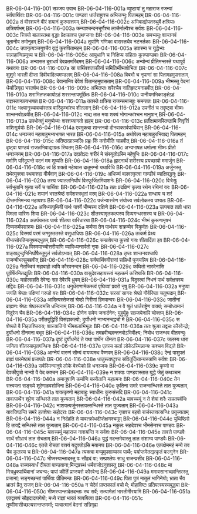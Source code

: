 BR-06-04-116-001  सञ्जय उवाच
BR-06-04-116-001a व्युष्टायां तु महाराज रजन्यां सर्वपार्थिवाः
BR-06-04-116-001c पाण्डवा धार्तराष्ट्राश्च अभिजग्मुः पितामहम्
BR-06-04-116-002a तं वीरशयने वीरं शयानं कुरुसत्तमम्
BR-06-04-116-002c अभिवाद्योपतस्थुर्वै क्षत्रियाः क्षत्रियर्षभम्
BR-06-04-116-003a कन्याश्चन्दनचूर्णैश्च लाजैर्माल्यैश्च सर्वशः
BR-06-04-116-003c स्त्रियो बालास्तथा वृद्धाः प्रेक्षकाश्च पृथग्जनाः
BR-06-04-116-003e समभ्ययुः शान्तनवं भूतानीव तमोनुदम्
BR-06-04-116-004a तूर्याणि गणिका वारास्तथैव नटनर्तकाः
BR-06-04-116-004c उपानृत्यञ्जगुश्चैव वृद्धं कुरुपितामहम्
BR-06-04-116-005a उपारम्य च युद्धेभ्यः सन्नाहान्विप्रमुच्य च
BR-06-04-116-005c आयुधानि च निक्षिप्य सहिताः कुरुपाण्डवाः
BR-06-04-116-006a अन्वासत दुराधर्षं देवव्रतमरिंदमम्
BR-06-04-116-006c अन्योन्यं प्रीतिमन्तस्ते यथापूर्वं यथावयः
BR-06-04-116-007a सा पार्थिवशताकीर्णा समितिर्भीष्मशोभिता
BR-06-04-116-007c शुशुभे भारती दीप्ता दिवीवादित्यमण्डलम्
BR-06-04-116-008a विबभौ च नृपाणां सा पितामहमुपासताम्
BR-06-04-116-008c देवानामिव देवेशं पितामहमुपासताम्
BR-06-04-116-009a भीष्मस्तु वेदनां धैर्यान्निगृह्य भरतर्षभ
BR-06-04-116-009c अभितप्तः शरैश्चैव नातिहृष्टमनाब्रवीत्
BR-06-04-116-010a शराभितप्तकायोऽहं शरसन्तापमूर्छितः
BR-06-04-116-010c पानीयमभिकाङ्क्षेऽहं राज्ञस्तान्प्रत्यभाषत
BR-06-04-116-011a ततस्ते क्षत्रिया राजन्समाजह्रुः समन्ततः
BR-06-04-116-011c भक्ष्यानुच्चावचांस्तत्र वारिकुम्भांश्च शीतलान्
BR-06-04-116-012a उपनीतं च तद्दृष्ट्वा भीष्मः शान्तनवोऽब्रवीत्
BR-06-04-116-012c नाद्य तात मया शक्यं भोगान्कांश्चन मानुषान्
BR-06-04-116-013a उपभोक्तुं मनुष्येभ्यः शरशय्यागतो ह्यहम्
BR-06-04-116-013c प्रतीक्षमाणस्तिष्ठामि निवृत्तिं शशिसूर्ययोः
BR-06-04-116-014a एवमुक्त्वा शान्तनवो दीनवाक्सर्वपार्थिवान्
BR-06-04-116-014c धनञ्जयं महाबाहुमभ्यभाषत भारत
BR-06-04-116-015a अथोपेत्य महाबाहुरभिवाद्य पितामहम्
BR-06-04-116-015c अतिष्ठत्प्राञ्जलिः प्रह्वः किं करोमीति चाब्रवीत्
BR-06-04-116-016a तं दृष्ट्वा पाण्डवं राजन्नभिवाद्याग्रतः स्थितम्
BR-06-04-116-016c अभ्यभाषत धर्मात्मा भीष्मः प्रीतो धनञ्जयम्
BR-06-04-116-017a दह्यतेऽदः शरीरं मे संस्यूतोऽस्मि महेषुभिः
BR-06-04-116-017c मर्माणि परिदूयन्ते वदनं मम शुष्यति
BR-06-04-116-018a ह्लादनार्थं शरीरस्य प्रयच्छापो ममार्जुन
BR-06-04-116-018c त्वं हि शक्तो महेष्वास दातुमम्भो यथाविधि
BR-06-04-116-019a अर्जुनस्तु तथेत्युक्त्वा रथमारुह्य वीर्यवान्
BR-06-04-116-019c अधिज्यं बलवत्कृत्वा गाण्डीवं व्याक्षिपद्धनुः
BR-06-04-116-020a तस्य ज्यातलनिर्घोषं विस्फूर्जितमिवाशनेः
BR-06-04-116-020c वित्रेसुः सर्वभूतानि श्रुत्वा सर्वे च पार्थिवाः
BR-06-04-116-021a ततः प्रदक्षिणं कृत्वा रथेन रथिनां वरः
BR-06-04-116-021c शयानं भरतश्रेष्ठं सर्वशस्त्रभृतां वरम्
BR-06-04-116-022a सन्धाय च शरं दीप्तमभिमन्त्र्य महायशाः
BR-06-04-116-022c पर्जन्यास्त्रेण संयोज्य सर्वलोकस्य पश्यतः
BR-06-04-116-022e अविध्यत्पृथिवीं पार्थः पार्श्वे भीष्मस्य दक्षिणे
BR-06-04-116-023a उत्पपात ततो धारा विमला वारिणः शिवा
BR-06-04-116-023c शीतस्यामृतकल्पस्य दिव्यगन्धरसस्य च
BR-06-04-116-024a अतर्पयत्ततः पार्थः शीतया वारिधारया
BR-06-04-116-024c भीष्मं कुरूणामृषभं दिव्यकर्मपराक्रमः
BR-06-04-116-025a कर्मणा तेन पार्थस्य शक्रष्येव विकुर्वतः
BR-06-04-116-025c विस्मयं परमं जग्मुस्ततस्ते वसुधाधिपाः
BR-06-04-116-026a तत्कर्म प्रेक्ष्य बीभत्सोरतिमानुषमद्भुतम्
BR-06-04-116-026c सम्प्रावेपन्त कुरवो गावः शीतार्दिता इव
BR-06-04-116-027a विस्मयाच्चोत्तरीयाणि व्याविध्यन्सर्वतो नृपाः
BR-06-04-116-027c शङ्खदुन्दुभिनिर्घोषैस्तुमुलं सर्वतोऽभवत्
BR-06-04-116-028a तृप्तः शान्तनवश्चापि राजन्बीभत्सुमब्रवीत्
BR-06-04-116-028c सर्वपार्थिववीराणां सन्निधौ पूजयन्निव
BR-06-04-116-029a नैतच्चित्रं महाबाहो त्वयि कौरवनन्दन
BR-06-04-116-029c कथितो नारदेनासि पूर्वर्षिरमितद्युतिः
BR-06-04-116-030a वासुदेवसहायस्त्वं महत्कर्म करिष्यसि
BR-06-04-116-030c यन्नोत्सहति देवेन्द्रः सह देवैरपि ध्रुवम्
BR-06-04-116-031a विदुस्त्वां निधनं पार्थ सर्वक्षत्रस्य तद्विदः
BR-06-04-116-031c धनुर्धराणामेकस्त्वं पृथिव्यां प्रवरो नृषु
BR-06-04-116-032a मनुष्या जगति श्रेष्ठाः पक्षिणां गरुडो वरः
BR-06-04-116-032c सरसां सागरः श्रेष्ठो गौर्वरिष्ठा चतुष्पदाम्
BR-06-04-116-033a आदित्यस्तेजसां श्रेष्ठो गिरीणां हिमवान्वरः
BR-06-04-116-033c जातीनां ब्राह्मणः श्रेष्ठः श्रेष्ठस्त्वमसि धन्विनाम्
BR-06-04-116-034a न वै श्रुतं धार्तराष्ट्रेण वाक्यं; सम्बोध्यमानं विदुरेण चैव
BR-06-04-116-034c द्रोणेन रामेण जनार्दनेन; मुहुर्मुहुः सञ्जयेनापि चोक्तम्
BR-06-04-116-035a परीतबुद्धिर्हि विसंज्ञकल्पो; दुर्योधनो नाभ्यनन्दद्वचो मे
BR-06-04-116-035c स शेष्यते वै निहतश्चिराय; शास्त्रातिगो भीमबलाभिभूतः
BR-06-04-116-036a ततः श्रुत्वा तद्वचः कौरवेन्द्रो; दुर्योधनो दीनमना बभूव
BR-06-04-116-036c तमब्रवीच्छान्तनवोऽभिवीक्ष्य; निबोध राजन्भव वीतमन्युः
BR-06-04-116-037a दृष्टं दुर्योधनेदं ते यथा पार्थेन धीमता
BR-06-04-116-037c जलस्य धारा जनिता शीतस्यामृतगन्धिनः
BR-06-04-116-037e एतस्य कर्ता लोकेऽस्मिन्नान्यः कश्चन विद्यते
BR-06-04-116-038a आग्नेयं वारुणं सौम्यं वायव्यमथ वैष्णवम्
BR-06-04-116-038c ऐन्द्रं पाशुपतं ब्राह्मं पारमेष्ठ्यं प्रजापतेः
BR-06-04-116-038e धातुस्त्वष्टुश्च सवितुर्दिव्यान्यस्त्राणि सर्वशः
BR-06-04-116-039a सर्वस्मिन्मानुषे लोके वेत्त्येको हि धनञ्जयः
BR-06-04-116-039c कृष्णो वा देवकीपुत्रो नान्यो वै वेद कश्चन
BR-06-04-116-039e न शक्याः पाण्डवास्तात युद्धे जेतुं कथञ्चन
BR-06-04-116-040a अमानुषाणि कर्माणि यस्यैतानि महात्मनः
BR-06-04-116-040c तेन सत्त्ववता सङ्ख्ये शूरेणाहवशोभिना
BR-06-04-116-040e कृतिना समरे राजन्सन्धिस्ते तात युज्यताम्
BR-06-04-116-041a यावत्कृष्णो महाबाहुः स्वाधीनः कुरुसंसदि
BR-06-04-116-041c तावत्पार्थेन शूरेण सन्धिस्ते तात युज्यताम्
BR-06-04-116-042a यावच्चमूं न ते शेषां शरैः सन्नतपर्वभिः
BR-06-04-116-042c नाशयत्यर्जुनस्तावत्सन्धिस्ते तात युज्यताम्
BR-06-04-116-043a यावत्तिष्ठन्ति समरे हतशेषाः सहोदराः
BR-06-04-116-043c नृपाश्च बहवो राजंस्तावत्सन्धिः प्रयुज्यताम्
BR-06-04-116-044a न निर्दहति ते यावत्क्रोधदीप्तेक्षणश्चमूम्
BR-06-04-116-044c युधिष्ठिरो हि तावद्वै सन्धिस्ते तात युज्यताम्
BR-06-04-116-045a नकुलः सहदेवश्च भीमसेनश्च पाण्डवः
BR-06-04-116-045c यावच्चमूं महाराज नाशयन्ति न सर्वशः
BR-06-04-116-045e तावत्ते पाण्डवैः सार्धं सौभ्रात्रं तात रोचताम्
BR-06-04-116-046a युद्धं मदन्तमेवास्तु तात संशाम्य पाण्डवैः
BR-06-04-116-046c एतत्ते रोचतां वाक्यं यदुक्तोऽसि मयानघ
BR-06-04-116-046e एतत्क्षेममहं मन्ये तव चैव कुलस्य च
BR-06-04-116-047a त्यक्त्वा मन्युमुपशाम्यस्व पार्थैः; पर्याप्तमेतद्यत्कृतं फल्गुनेन
BR-06-04-116-047c भीष्मस्यान्तादस्तु वः सौहृदं वा; सम्प्रश्लेषः साधु राजन्प्रसीद
BR-06-04-116-048a राज्यस्यार्धं दीयतां पाण्डवाना;मिन्द्रप्रस्थं धर्मराजोऽनुशास्तु
BR-06-04-116-048c मा मित्रध्रुक्पार्थिवानां जघन्यः; पापां कीर्तिं प्राप्स्यसे कौरवेन्द्र
BR-06-04-116-049a ममावसानाच्छान्तिरस्तु प्रजानां; सङ्गच्छन्तां पार्थिवाः प्रीतिमन्तः
BR-06-04-116-049c पिता पुत्रं मातुलं भागिनेयो; भ्राता चैव भ्रातरं प्रैतु राजन्
BR-06-04-116-050a न चेदेवं प्राप्तकालं वचो मे; मोहाविष्टः प्रतिपत्स्यस्यबुद्ध्या
BR-06-04-116-050c भीष्मस्यान्तादेतदन्ताः स्थ सर्वे; सत्यामेतां भारतीमीरयामि
BR-06-04-116-051a एतद्वाक्यं सौहृदादापगेयो; मध्ये राज्ञां भारतं श्रावयित्वा
BR-06-04-116-051c तूष्णीमासीच्छल्यसन्तप्तमर्मा; यत्वात्मानं वेदनां सन्निगृह्य

